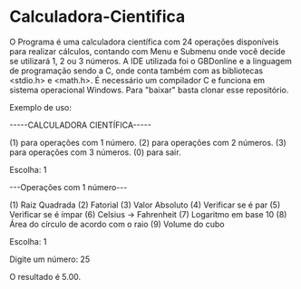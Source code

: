 # Calculadora-Cientifica
O Programa é uma calculadora científica com 24 operações disponíveis para realizar cálculos, contando com Menu e Submenu onde você decide se utilizará 1, 2 ou 3 números.
A IDE utilizada foi o GBDonline e a linguagem de programação sendo a C, onde conta também com as bibliotecas <stdio.h> e <math.h>.
É necessário um compilador C e funciona em sistema operacional Windows. Para "baixar" basta clonar esse repositório.

Exemplo de uso: 

-----CALCULADORA CIENTÍFICA-----

(1) para operações com 1 número.
(2) para operações com 2 números.
(3) para operações com 3 números.
(0) para sair.

Escolha: 1

---Operações com 1 número---

(1) Raiz Quadrada
(2) Fatorial
(3) Valor Absoluto
(4) Verificar se é par
(5) Verificar se é ímpar
(6) Celsius -> Fahrenheit
(7) Logaritmo em base 10
(8) Área do círculo de acordo com o raio
(9) Volume do cubo

Escolha: 1

Digite um número: 25

O resultado é 5.00.



